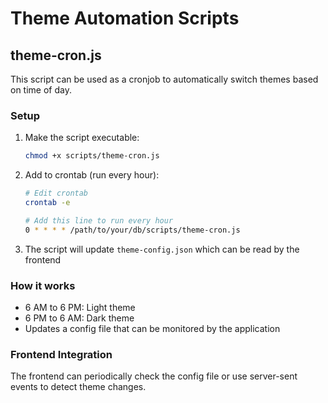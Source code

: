 # Theme Automation Scripts

## theme-cron.js

This script can be used as a cronjob to automatically switch themes based on time of day.

### Setup

1. Make the script executable:
   ```bash
   chmod +x scripts/theme-cron.js
   ```

2. Add to crontab (run every hour):
   ```bash
   # Edit crontab
   crontab -e
   
   # Add this line to run every hour
   0 * * * * /path/to/your/db/scripts/theme-cron.js
   ```

3. The script will update `theme-config.json` which can be read by the frontend

### How it works

- 6 AM to 6 PM: Light theme
- 6 PM to 6 AM: Dark theme
- Updates a config file that can be monitored by the application

### Frontend Integration

The frontend can periodically check the config file or use server-sent events to detect theme changes.